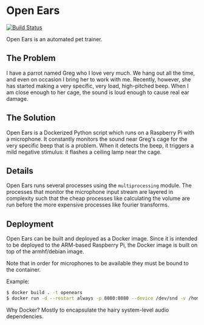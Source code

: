 # Open Ears
[![Build Status](https://semaphoreci.com/api/v1/armsnyder/open-ears/branches/master/badge.svg)](https://semaphoreci.com/armsnyder/open-ears)

Open Ears is an automated pet trainer.

## The Problem

I have a parrot named Greg who I love very much. We hang out all the time, and even on occasion I 
bring her to work with me. Recently, however, she has started making a very specific, very load, 
high-pitched beep. When I am close enough to her cage, the sound is loud enough to cause real ear
damage.

## The Solution

Open Ears is a Dockerized Python script which runs on a Raspberry Pi with a microphone. It 
constantly monitors the sound near Greg's cage for the very specific beep that is a problem. When
it detects the beep, it triggers a mild negative stimulus: it flashes a ceiling lamp near the cage.

## Details

Open Ears runs several processes using the `multiprocessing` module. The processes that monitor the
microphone input stream are layered in complexity such that the cheap processes like calculating 
the volume are run before the more expensive processes like fourier transforms.

## Deployment

Open Ears can be built and deployed as a Docker image. Since it is intended to be deployed to the 
ARM-based Raspberry Pi, the Docker image is built on top of the armhf/debian image.

Note that in order for microphones to be available they must be bound to the container.

Example:
```bash
$ docker build . -t openears
$ docker run -d --restart always -p 8080:8080 --device /dev/snd -v /home/pi/out:/out openears
```

Why Docker? Mostly to encapsulate the hairy system-level audio dependencies.
